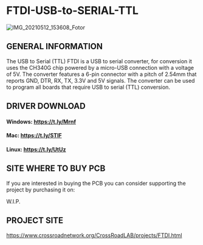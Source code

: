 # FTDI-USB-to-SERIAL-TTL

![IMG_20210512_153608_Fotor](https://user-images.githubusercontent.com/83240004/131410845-d369e56d-91d9-47b9-b779-0a33887a82dc.jpg)


## GENERAL INFORMATION

The USB to Serial (TTL) FTDI is a USB to serial converter, for conversion it uses the CH340G chip powered by a micro-USB connection with a voltage of 5V. The converter features a 6-pin connector with a pitch of 2.54mm that reports GND, DTR, RX, TX, 3.3V and 5V signals. The converter can be used to program all boards that require USB to serial (TTL) conversion.

## DRIVER DOWNLOAD

#### Windows: https://t.ly/Mrnf

#### Mac: https://t.ly/STlF

#### Linux: https://t.ly/UtUz

## SITE WHERE TO BUY PCB

If you are interested in buying the PCB you can consider supporting the project by purchasing it on: 

W.I.P.

## PROJECT SITE

https://www.crossroadnetwork.org/CrossRoadLAB/projects/FTDI.html






